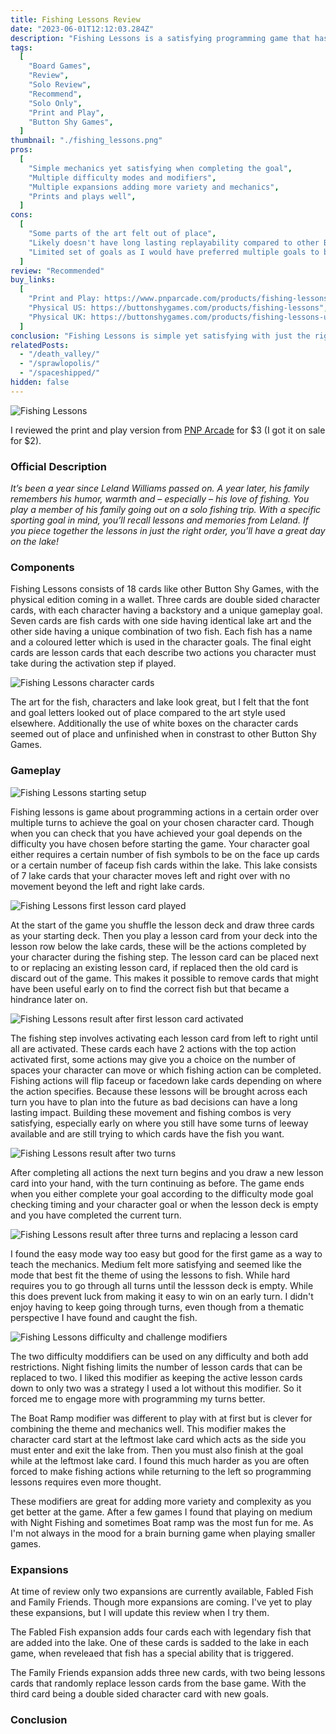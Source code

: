 ```yaml
---
title: Fishing Lessons Review
date: "2023-06-01T12:12:03.284Z"
description: "Fishing Lessons is a satisfying programming game that has limited replayability."
tags:
  [
    "Board Games",
    "Review",
    "Solo Review",
    "Recommend",
    "Solo Only",
    "Print and Play",
    "Button Shy Games",
  ]
thumbnail: "./fishing_lessons.png"
pros:
  [
    "Simple mechanics yet satisfying when completing the goal",
    "Multiple difficulty modes and modifiers",
    "Multiple expansions adding more variety and mechanics",
    "Prints and plays well",
  ]
cons:
  [
    "Some parts of the art felt out of place",
    "Likely doesn't have long lasting replayability compared to other Button Shy Games",
    "Limited set of goals as I would have preferred multiple goals to be combined for greater replayability",
  ]
review: "Recommended"
buy_links:
  [
    "Print and Play: https://www.pnparcade.com/products/fishing-lessons",
    "Physical US: https://buttonshygames.com/products/fishing-lessons",
    "Physical UK: https://buttonshygames.com/products/fishing-lessons-uk-only",
  ]
conclusion: "Fishing Lessons is simple yet satisfying with just the right level of brain burning programming that doesn't feel overwhelming. I'm not always in the mood for it but when I do pick it up the available modes and modifiers make it easy to find the right difficulty for my mood."
relatedPosts:
  - "/death_valley/"
  - "/sprawlopolis/"
  - "/spaceshipped/"
hidden: false
---
```


![Fishing Lessons](./fishing_lessons_10.jpg)

I reviewed the print and play version from [PNP Arcade](https://www.pnparcade.com/products/fishing-lessons) for $3 (I got it on sale for $2).

### Official Description

_It’s been a year since Leland Williams passed on. A year later, his family remembers his humor, warmth and – especially – his love of fishing. You play a member of his family going out on a solo fishing trip. With a specific sporting goal in mind, you’ll recall lessons and memories from Leland. If you piece together the lessons in just the right order, you’ll have a great day on the lake!_

### Components

Fishing Lessons consists of 18 cards like other Button Shy Games, with the physical edition coming in a wallet. Three cards are double sided character cards, with each character having a backstory and a unique gameplay goal. Seven cards are fish cards with one side having identical lake art and the other side having a unique combination of two fish. Each fish has a name and a coloured letter which is used in the character goals. The final eight cards are lesson cards that each describe two actions you character must take during the activation step if played.

![Fishing Lessons character cards](./fishing_lessons_character_1.jpg)

The art for the fish, characters and lake look great, but I felt that the font and goal letters looked out of place compared to the art style used elsewhere. Additionally the use of white boxes on the character cards seemed out of place and unfinished when in constrast to other Button Shy Games.

### Gameplay

![Fishing Lessons starting setup](./fishing_lessons_1.jpg)

Fishing lessons is game about programming actions in a certain order over multiple turns to achieve the goal on your chosen character card. Though when you can check that you have achieved your goal depends on the difficulty you have chosen before starting the game. Your character goal either requires a certain number of fish symbols to be on the face up cards or a certain number of faceup fish cards within the lake. This lake consists of 7 lake cards that your character moves left and right over with no movement beyond the left and right lake cards.

![Fishing Lessons first lesson card played](./fishing_lessons_3.jpg)

At the start of the game you shuffle the lesson deck and draw three cards as your starting deck. Then you play a lesson card from your deck into the lesson row below the lake cards, these will be the actions completed by your character during the fishing step. The lesson card can be placed next to or replacing an existing lesson card, if replaced then the old card is discard out of the game. This makes it possible to remove cards that might have been useful early on to find the correct fish but that became a hindrance later on.

![Fishing Lessons result after first lesson card activated](./fishing_lessons_4.jpg)

The fishing step involves activating each lesson card from left to right until all are activated. These cards each have 2 actions with the top action activated first, some actions may give you a choice on the number of spaces your character can move or which fishing action can be completed. Fishing actions will flip faceup or facedown lake cards depending on where the action specifies. Because these lessons will be brought across each turn you have to plan into the future as bad decisions can have a long lasting impact. Building these movement and fishing combos is very satisfying, especially early on where you still have some turns of leeway available and are still trying to which cards have the fish you want.

![Fishing Lessons result after two turns](./fishing_lessons_7.jpg)

After completing all actions the next turn begins and you draw a new lesson card into your hand, with the turn continuing as before. The game ends when you either complete your goal according to the difficulty mode goal checking timing and your character goal or when the lesson deck is empty and you have completed the current turn.

![Fishing Lessons result after three turns and replacing a lesson card](./fishing_lessons_11.jpg)

I found the easy mode way too easy but good for the first game as a way to teach the mechanics. Medium felt more satisfying and seemed like the mode that best fit the theme of using the lessons to fish. While hard requires you to go through all turns until the lessson deck is empty. While this does prevent luck from making it easy to win on an early turn. I didn't enjoy having to keep going through turns, even though from a thematic perspective I have found and caught the fish.

![Fishing Lessons difficulty and challenge modifiers](./fishing_lessons_difficulty.jpg)

The two difficulty moddifiers can be used on any difficulty and both add restrictions. Night fishing limits the number of lesson cards that can be replaced to two. I liked this modifier as keeping the active lesson cards down to only two was a strategy I used a lot without this modifier. So it forced me to engage more with programming my turns better.

The Boat Ramp modifier was different to play with at first but is clever for combining the theme and mechanics well. This modifier makes the character card start at the leftmost lake card which acts as the side you must enter and exit the lake from. Then you must also finish at the goal while at the leftmost lake card. I found this much harder as you are often forced to make fishing actions while returning to the left so programming lessons requires even more thought.

These modifiers are great for adding more variety and complexity as you get better at the game. After a few games I found that playing on medium with Night Fishing and sometimes Boat ramp was the most fun for me. As I'm not always in the mood for a brain burning game when playing smaller games.

### Expansions

At time of review only two expansions are currently available, Fabled Fish and Family Friends. Though more expansions are coming. I've yet to play these expansions, but I will update this review when I try them.

The Fabled Fish expansion adds four cards each with legendary fish that are added into the lake. One of these cards is sadded to the lake in each game, when reveleaed that fish has a special ability that is triggered.

The Family Friends expansion adds three new cards, with two being lessons cards that randomly replace lesson cards from the base game. With the third card being a double sided character card with new goals.

### Conclusion
